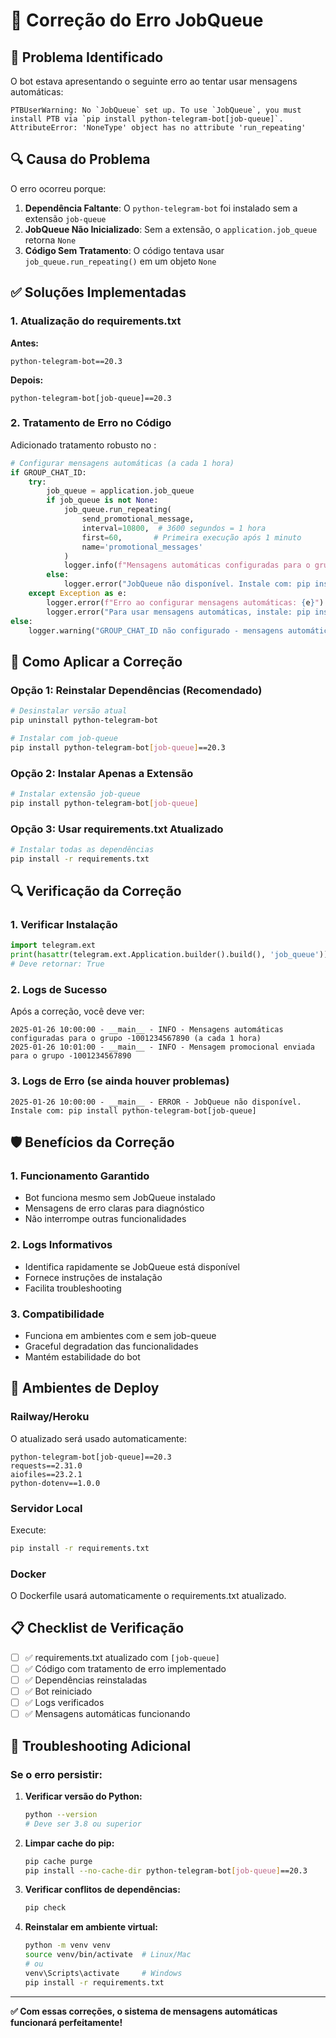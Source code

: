 # 🔧 Correção do Erro JobQueue

## 🚨 Problema Identificado

O bot estava apresentando o seguinte erro ao tentar usar mensagens automáticas:

```
PTBUserWarning: No `JobQueue` set up. To use `JobQueue`, you must install PTB via `pip install python-telegram-bot[job-queue]`.
AttributeError: 'NoneType' object has no attribute 'run_repeating'
```

## 🔍 Causa do Problema

O erro ocorreu porque:

1. **Dependência Faltante**: O `python-telegram-bot` foi instalado sem a extensão `job-queue`
2. **JobQueue Não Inicializado**: Sem a extensão, o `application.job_queue` retorna `None`
3. **Código Sem Tratamento**: O código tentava usar `job_queue.run_repeating()` em um objeto `None`

## ✅ Soluções Implementadas

### 1. Atualização do requirements.txt

**Antes:**
```
python-telegram-bot==20.3
```

**Depois:**
```
python-telegram-bot[job-queue]==20.3
```

### 2. Tratamento de Erro no Código

Adicionado tratamento robusto no <mcfile name="bot.py" path="c:\\Users\\Caio Henrique\\Desktop\\Oferta Recheio\\Black hot\\bot-packs\\bot.py"></mcfile>:

```python
# Configurar mensagens automáticas (a cada 1 hora)
if GROUP_CHAT_ID:
    try:
        job_queue = application.job_queue
        if job_queue is not None:
            job_queue.run_repeating(
                send_promotional_message,
                interval=10800,  # 3600 segundos = 1 hora
                first=60,       # Primeira execução após 1 minuto
                name='promotional_messages'
            )
            logger.info(f"Mensagens automáticas configuradas para o grupo {GROUP_CHAT_ID} (a cada 1 hora)")
        else:
            logger.error("JobQueue não disponível. Instale com: pip install python-telegram-bot[job-queue]")
    except Exception as e:
        logger.error(f"Erro ao configurar mensagens automáticas: {e}")
        logger.error("Para usar mensagens automáticas, instale: pip install python-telegram-bot[job-queue]")
else:
    logger.warning("GROUP_CHAT_ID não configurado - mensagens automáticas desabilitadas")
```

## 🚀 Como Aplicar a Correção

### Opção 1: Reinstalar Dependências (Recomendado)

```bash
# Desinstalar versão atual
pip uninstall python-telegram-bot

# Instalar com job-queue
pip install python-telegram-bot[job-queue]==20.3
```

### Opção 2: Instalar Apenas a Extensão

```bash
# Instalar extensão job-queue
pip install python-telegram-bot[job-queue]
```

### Opção 3: Usar requirements.txt Atualizado

```bash
# Instalar todas as dependências
pip install -r requirements.txt
```

## 🔍 Verificação da Correção

### 1. Verificar Instalação

```python
import telegram.ext
print(hasattr(telegram.ext.Application.builder().build(), 'job_queue'))
# Deve retornar: True
```

### 2. Logs de Sucesso

Após a correção, você deve ver:

```
2025-01-26 10:00:00 - __main__ - INFO - Mensagens automáticas configuradas para o grupo -1001234567890 (a cada 1 hora)
2025-01-26 10:01:00 - __main__ - INFO - Mensagem promocional enviada para o grupo -1001234567890
```

### 3. Logs de Erro (se ainda houver problemas)

```
2025-01-26 10:00:00 - __main__ - ERROR - JobQueue não disponível. Instale com: pip install python-telegram-bot[job-queue]
```

## 🛡️ Benefícios da Correção

### 1. **Funcionamento Garantido**
- Bot funciona mesmo sem JobQueue instalado
- Mensagens de erro claras para diagnóstico
- Não interrompe outras funcionalidades

### 2. **Logs Informativos**
- Identifica rapidamente se JobQueue está disponível
- Fornece instruções de instalação
- Facilita troubleshooting

### 3. **Compatibilidade**
- Funciona em ambientes com e sem job-queue
- Graceful degradation das funcionalidades
- Mantém estabilidade do bot

## 🔧 Ambientes de Deploy

### Railway/Heroku

O <mcfile name="requirements.txt" path="c:\\Users\\Caio Henrique\\Desktop\\Oferta Recheio\\Black hot\\bot-packs\\requirements.txt"></mcfile> atualizado será usado automaticamente:

```
python-telegram-bot[job-queue]==20.3
requests==2.31.0
aiofiles==23.2.1
python-dotenv==1.0.0
```

### Servidor Local

Execute:

```bash
pip install -r requirements.txt
```

### Docker

O Dockerfile usará automaticamente o requirements.txt atualizado.

## 📋 Checklist de Verificação

- [ ] ✅ requirements.txt atualizado com `[job-queue]`
- [ ] ✅ Código com tratamento de erro implementado
- [ ] ✅ Dependências reinstaladas
- [ ] ✅ Bot reiniciado
- [ ] ✅ Logs verificados
- [ ] ✅ Mensagens automáticas funcionando

## 🚨 Troubleshooting Adicional

### Se o erro persistir:

1. **Verificar versão do Python:**
   ```bash
   python --version
   # Deve ser 3.8 ou superior
   ```

2. **Limpar cache do pip:**
   ```bash
   pip cache purge
   pip install --no-cache-dir python-telegram-bot[job-queue]==20.3
   ```

3. **Verificar conflitos de dependências:**
   ```bash
   pip check
   ```

4. **Reinstalar em ambiente virtual:**
   ```bash
   python -m venv venv
   source venv/bin/activate  # Linux/Mac
   # ou
   venv\Scripts\activate     # Windows
   pip install -r requirements.txt
   ```

---

**✅ Com essas correções, o sistema de mensagens automáticas funcionará perfeitamente!**